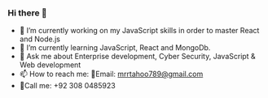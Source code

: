 ### Hi there 👋

- 🔭 I’m currently working on my JavaScript skills in order to master React and Node.js
- 🌱 I’m currently learning JavaScript, React and MongoDb.
- 💬 Ask me about Enterprise development, Cyber Security, JavaScript & Web development
- 📫 How to reach me: 📧Email: mrrtahoo789@gmail.com 
- 🤙Call me: +92 308 0485923


<!--
**MrrTahoo/Mrrtahoo** is a ✨ _special_ ✨ repository because its `README.md` (this file) appears on your GitHub profile.

Here are some ideas to get you started:


-->
